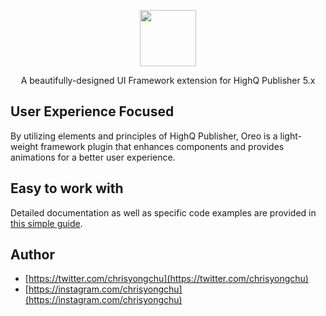 <p align="center"><img width="90" src="https://blobscdn.gitbook.com/v0/b/gitbook-28427.appspot.com/o/spaces%2F-LbGFF8_vMz6ZaY9dTdK%2Favatar.png?generation=1554012182062413&alt=media"></p>
<p align="center">A beautifully-designed UI Framework extension for HighQ Publisher 5.x</p>

## User Experience Focused
By utilizing elements and principles of HighQ Publisher, Oreo is a light-weight framework plugin that enhances components and provides animations for a better user experience.

## Easy to work with
Detailed documentation as well as specific code examples are provided in [this simple guide](https://yongchuc.gitbook.io/oreo/).

## Author
* [https://twitter.com/chrisyongchu](https://twitter.com/chrisyongchu)
* [https://instagram.com/chrisyongchu](https://instagram.com/chrisyongchu)

